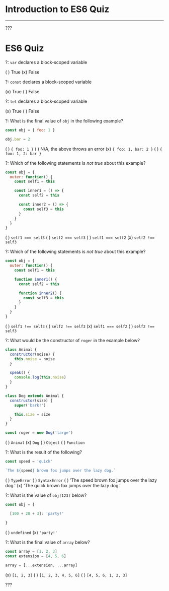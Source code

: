 # Introduction to ES6 Quiz
---

???

# ES6 Quiz

?: `var` declares a block-scoped variable

( ) True
(x) False

?: `const` declares a block-scoped variable

(x) True
( ) False

?: `let` declares a block-scoped variable

(x) True
( ) False

?: What is the final value of `obj` in the following example?

```javascript
const obj = { foo: 1 }

obj.bar = 2
```

( ) `{ foo: 1 }`
( ) N/A, the above throws an error
(x) `{ foo: 1, bar: 2 }`
( ) `{ foo: 1, 2: bar }`

?: Which of the following statements is _not true_ about this example?

```javascript
const obj = {
  outer: function() {
    const self1 = this

    const inner1 = () => {
      const self2 = this

      const inner2 = () => {
        const self3 = this
      }
    }
  }
}
```

( ) `self1 === self3`
( ) `self2 === self3`
( ) `self1 === self2`
(x) `self2 !== self3`

?: Which of the following statements is _not true_ about this example?

```javascript
const obj = {
  outer: function() {
    const self1 = this

    function inner1() {
      const self2 = this

      function inner2() {
        const self3 = this
      }
    }
  }
}
```

( ) `self1 !== self3`
( ) `self2 !== self3`
(x) `self1 === self2`
( ) `self2 !== self3`

?: What would be the constructor of `roger` in the example below?

```javascript
class Animal {
  constructor(noise) {
    this.noise = noise
  }

  speak() {
    console.log(this.noise)
  }
}

class Dog extends Animal {
  constructor(size) {
    super('bark!')

    this.size = size
  }
}

const roger = new Dog('large')
```

( ) `Animal`
(x) `Dog`
( ) `Object`
( ) `Function`

?: What is the result of the following?

```javascript
const speed = 'quick'

`The ${speed} brown fox jumps over the lazy dog.`
```

( ) `TypeError`
( ) `SyntaxError`
( ) 'The speed brown fox jumps over the lazy dog.'
(x) 'The quick brown fox jumps over the lazy dog.'

?: What is the value of `obj[123]` below?

```javascript
const obj = {

  [100 + 20 + 3]: 'party!'
  
}
```

( ) `undefined`
(x) `'party!'`

?: What is the final value of `array` below?

```javascript
const array = [1, 2, 3]
const extension = [4, 5, 6]

array = [...extension, ...array]
```

(x) `[1, 2, 3]`
( ) `[1, 2, 3, 4, 5, 6]`
( ) `[4, 5, 6, 1, 2, 3]`

???
